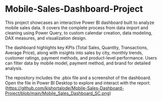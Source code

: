 # Mobile-Sales-Dashboard-Project
This project showcases an interactive Power BI dashboard built to analyze mobile sales data. It covers the complete process from data import and cleaning using Power Query, to custom calendar creation, data modeling, DAX measures, and visualization design.

The dashboard highlights key KPIs (Total Sales, Quantity, Transactions, Average Price), along with insights into sales by city, monthly trends, customer ratings, payment methods, and product-level performance. Users can filter data by mobile model, payment method, and brand for detailed analysis.

The repository includes the .pbix file and a screenshot of the dashboard. Open the file in Power BI Desktop to explore and interact with the report.
(https://github.com/kishortalode/Mobile-Sales-Dashboard-Project/blob/main/Mobile_Sales_Dashboard_SC.png)

